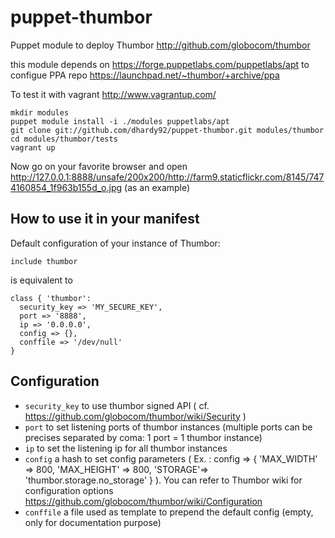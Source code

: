 puppet-thumbor
==============

Puppet module to deploy Thumbor http://github.com/globocom/thumbor

this module depends on https://forge.puppetlabs.com/puppetlabs/apt to configue PPA repo https://launchpad.net/~thumbor/+archive/ppa

To test it with vagrant http://www.vagrantup.com/

```
mkdir modules
puppet module install -i ./modules puppetlabs/apt
git clone git://github.com/dhardy92/puppet-thumbor.git modules/thumbor
cd modules/thumbor/tests
vagrant up
```

Now go on your favorite browser and open http://127.0.0.1:8888/unsafe/200x200/http://farm9.staticflickr.com/8145/7474160854_1f963b155d_o.jpg (as an example)

How to use it in your manifest
------------------------------

Default configuration of your instance of Thumbor:
```
include thumbor
```
is equivalent to

```
class { 'thumbor':
  security_key => 'MY_SECURE_KEY',
  port => '8888',
  ip => '0.0.0.0',
  config => {},
  conffile => '/dev/null'
}
```

Configuration
-------------

  * `security_key` to use thumbor signed API ( cf. https://github.com/globocom/thumbor/wiki/Security )
  * `port` to set listening ports of thumbor instances (multiple ports can be precises separated by coma: 1 port = 1 thumbor instance)
  * `ip` to set the listening ip for all thumbor instances
  * `config` a hash to set config parameters ( Ex. : config => { 'MAX_WIDTH' => 800, 'MAX_HEIGHT' => 800, 'STORAGE'=> 'thumbor.storage.no_storage' } ). You can refer to Thumbor wiki for configuration options https://github.com/globocom/thumbor/wiki/Configuration 
  * `conffile` a file used as template to prepend the default config (empty, only for documentation purpose)

